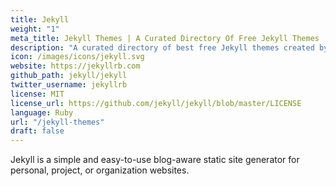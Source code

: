 ```yaml
---
title: Jekyll
weight: "1"
meta_title: Jekyll Themes | A Curated Directory Of Free Jekyll Themes
description: "A curated directory of best free Jekyll themes created by independent web designers & developers that are open source, MIT licensed & available for free to download."
icon: /images/icons/jekyll.svg
website: https://jekyllrb.com
github_path: jekyll/jekyll
twitter_username: jekyllrb
license: MIT
license_url: https://github.com/jekyll/jekyll/blob/master/LICENSE
language: Ruby
url: "/jekyll-themes"
draft: false
---
```

Jekyll is a simple and easy-to-use blog-aware static site generator for personal, project, or organization websites.
